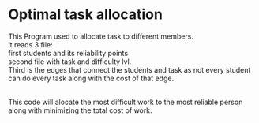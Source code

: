 # Optimal task allocation 

This Program used to allocate task to different members.<br>
it reads 3 file: <br> 
first students and its reliability points<br>
second file with task and difficulty lvl.<br>
Third is the edges that connect the students and task as not every student can do every task along with the cost of that edge. <br>
<br>

This code will alocate the most difficult work to the most reliable person along with minimizing the total cost of work.    